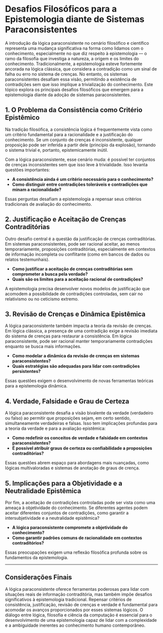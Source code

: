 
# Desafios Filosóficos para a Epistemologia diante de Sistemas Paraconsistentes

A introdução da lógica paraconsistente no cenário filosófico e científico representa uma mudança significativa na forma como lidamos com o conhecimento, especialmente no que diz respeito à epistemologia — o ramo da filosofia que investiga a natureza, a origem e os limites do conhecimento. Tradicionalmente, a epistemologia esteve fortemente ancorada na lógica clássica, que considera a contradição como um sinal de falha ou erro no sistema de crenças. No entanto, os sistemas paraconsistentes desafiam essa visão, permitindo a existência de contradições sem que isso implique a trivialização do conhecimento. Este tópico explora os principais desafios filosóficos que emergem para a epistemologia diante da adoção de sistemas paraconsistentes.

## 1. O Problema da Consistência como Critério Epistêmico

Na tradição filosófica, a consistência lógica é frequentemente vista como um critério fundamental para a racionalidade e a justificação do conhecimento. Se um conjunto de crenças é inconsistente, qualquer proposição pode ser inferida a partir dele (princípio da explosão), tornando o sistema trivial e, portanto, epistemicamente inútil.

Com a lógica paraconsistente, esse cenário muda: é possível ter conjuntos de crenças inconsistentes sem que isso leve à trivialidade. Isso levanta questões importantes:

- **A consistência ainda é um critério necessário para o conhecimento?**
- **Como distinguir entre contradições toleráveis e contradições que minam a racionalidade?**

Essas perguntas desafiam a epistemologia a repensar seus critérios tradicionais de avaliação do conhecimento.

## 2. Justificação e Aceitação de Crenças Contraditórias

Outro desafio central é a questão da justificação de crenças contraditórias. Em sistemas paraconsistentes, pode ser racional aceitar, ao menos temporariamente, proposições contraditórias, especialmente em contextos de informação incompleta ou conflitante (como em bancos de dados ou relatos testemunhais).

- **Como justificar a aceitação de crenças contraditórias sem comprometer a busca pela verdade?**
- **Quais são os limites para a aceitação racional de contradições?**

A epistemologia precisa desenvolver novos modelos de justificação que acomodem a possibilidade de contradições controladas, sem cair no relativismo ou no ceticismo extremo.

## 3. Revisão de Crenças e Dinâmica Epistêmica

A lógica paraconsistente também impacta a teoria da revisão de crenças. Em lógica clássica, a presença de uma contradição exige a revisão imediata do sistema de crenças para restaurar a consistência. Em lógica paraconsistente, pode ser racional manter temporariamente contradições enquanto se busca mais informações.

- **Como modelar a dinâmica da revisão de crenças em sistemas paraconsistentes?**
- **Quais estratégias são adequadas para lidar com contradições persistentes?**

Essas questões exigem o desenvolvimento de novas ferramentas teóricas para a epistemologia dinâmica.

## 4. Verdade, Falsidade e Grau de Certeza

A lógica paraconsistente desafia a visão bivalente da verdade (verdadeiro ou falso) ao permitir que proposições sejam, em certo sentido, simultaneamente verdadeiras e falsas. Isso tem implicações profundas para a teoria da verdade e para a avaliação epistêmica:

- **Como redefinir os conceitos de verdade e falsidade em contextos paraconsistentes?**
- **É possível atribuir graus de certeza ou confiabilidade a proposições contraditórias?**

Essas questões abrem espaço para abordagens mais nuançadas, como lógicas multivaloradas e sistemas de anotação de graus de crença.

## 5. Implicações para a Objetividade e a Neutralidade Epistêmica

Por fim, a aceitação de contradições controladas pode ser vista como uma ameaça à objetividade do conhecimento. Se diferentes agentes podem aceitar diferentes conjuntos de contradições, como garantir a intersubjetividade e a neutralidade epistêmica?

- **A lógica paraconsistente compromete a objetividade do conhecimento?**
- **Como garantir padrões comuns de racionalidade em contextos contraditórios?**

Essas preocupações exigem uma reflexão filosófica profunda sobre os fundamentos da epistemologia.

---

## Considerações Finais

A lógica paraconsistente oferece ferramentas poderosas para lidar com situações reais de informação contraditória, mas também impõe desafios significativos à epistemologia tradicional. Repensar critérios de consistência, justificação, revisão de crenças e verdade é fundamental para acomodar os avanços proporcionados por esses sistemas lógicos. O diálogo entre lógica, filosofia e ciência da computação é essencial para o desenvolvimento de uma epistemologia capaz de lidar com a complexidade e a ambiguidade inerentes ao conhecimento humano contemporâneo.
```
